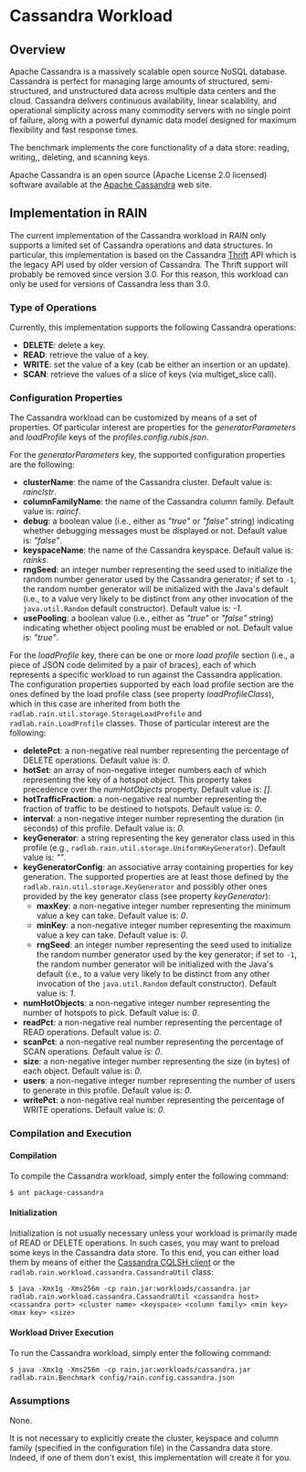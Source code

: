 Cassandra Workload
==================


## Overview

Apache Cassandra is a massively scalable open source NoSQL database.
Cassandra is perfect for managing large amounts of structured, semi-structured, and unstructured data across multiple data centers and the cloud.
Cassandra delivers continuous availability, linear scalability, and operational simplicity across many commodity servers with no single point of failure, along with a powerful dynamic data model designed for maximum flexibility and fast response times.

The benchmark implements the core functionality of a data store: reading, writing,, deleting, and scanning keys.

Apache Cassandra is an open source (Apache License 2.0 licensed) software available at the [Apache Cassandra](http://cassandra.apache.org/) web site.


## Implementation in RAIN

The current implementation of the Cassandra workload in RAIN only supports a limited set of Cassandra operations and data structures.
In particular, this implementation is based on the Cassandra [Thrift](http://thrift.apache.org/) API which is the legacy API used by older version of Cassandra.
The Thrift support will probably be removed since version 3.0.
For this reason, this workload can only be used for versions of Cassandra less than 3.0.

### Type of Operations

Currently, this implementation supports the following Cassandra operations:
- **DELETE**: delete a key.
- **READ**: retrieve the value of a key.
- **WRITE**: set the value of a key (cab be either an insertion or an update).
- **SCAN**: retrieve the values of a slice of keys (via multiget_slice call).

### Configuration Properties

The Cassandra workload can be customized by means of a set of properties.
Of particular interest are properties for the *generatorParameters* and *loadProfile* keys of the *profiles.config.rubis.json*.

For the *generatorParameters* key, the supported configuration properties are the following:
- **clusterName**: the name of the Cassandra cluster.
  Default value is: *rainclstr*.
- **columnFamilyName**: the name of the Cassandra column family.
  Default value is: *raincf*.
- **debug**: a boolean value (i.e., either as *"true"* or *"false"* string) indicating whether debugging messages must be displayed or not.
  Default value is: *"false"*.
- **keyspaceName**: the name of the Cassandra keyspace.
  Default value is: *rainks*.
- **rngSeed**: an integer number representing the seed used to initialize the random number generator used by the Cassandra generator; if set to `-1`, the random number generator will be initialized with the Java's default (i.e., to a value very likely to be distinct from any other invocation of the `java.util.Random` default constructor).
  Default value is: *-1*.
- **usePooling**: a boolean value (i.e., either as *"true"* or *"false"* string) indicating whether object pooling must be enabled or not.
  Default value is: *"true"*.

For the *loadProfile* key, there can be one or more *load profile* section (i.e., a piece of JSON code delimited by a pair of braces), each of which represents a specific workload to run against the Cassandra application.
The configuration properties supported by each load profile section are the ones defined by the load profile class (see property *loadProfileClass*), which in this case are inherited from both the `radlab.rain.util.storage.StorageLoadProfile` and `radlab.rain.LoadProfile` classes.
Those of particular interest are the following:
- **deletePct**: a non-negative real number representing the percentage of DELETE operations.
  Default value is: *0*.
- **hotSet**: an array of non-negative integer numbers each of which representing the key of a hotspot object. This property takes precedence over the *numHotObjects* property.
  Default value is: *[]*.
- **hotTrafficFraction**: a non-negative real number representing the fraction of traffic to be destined to hotspots.
  Default value is: *0*.
- **interval**: a non-negative integer number representing the duration (in seconds) of this profile.
  Default value is: *0*.
- **keyGenerator**: a string representing the key generator class used in this profile (e.g., `radlab.rain.util.storage.UniformKeyGenerator`).
  Default value is: *""*.
- **keyGeneratorConfig**: an associative array containing properties for key generation.
  The supported properties are at least those defined by the `radlab.rain.util.storage.KeyGenerator` and possibly other ones provided by the key generator class (see property *keyGenerator*):
  - **maxKey**: a non-negative integer number representing the minimum value a key can take.
    Default value is: *0*.
  - **minKey**: a non-negative integer number representing the maximum value a key can take.
    Default value is: *0*.
  - **rngSeed**: an integer number representing the seed used to initialize the random number generator used by the key generator; if set to `-1`, the random number generator will be initialized with the Java's default (i.e., to a value very likely to be distinct from any other invocation of the `java.util.Random` default constructor).
    Default value is: *1*.
- **numHotObjects**: a non-negative integer number representing the number of hotspots to pick.
  Default value is: *0*.
- **readPct**: a non-negative real number representing the percentage of READ operations.
  Default value is: *0*.
- **scanPct**: a non-negative real number representing the percentage of SCAN operations.
  Default value is: *0*.
- **size**: a non-negative integer number representing the size (in bytes) of each object.
  Default value is: *0*.
- **users**: a non-negative integer number representing the number of users to generate in this profile.
  Default value is: *0*.
- **writePct**: a non-negative real number representing the percentage of WRITE operations.
  Default value is: *0*.


### Compilation and Execution

#### Compilation

To compile the Cassandra workload, simply enter the following command:

    $ ant package-cassandra

#### Initialization

Initialization is not usually necessary unless your workload is primarily made of READ or DELETE operations.
In such cases, you may want to preload some keys in the Cassandra data store.
To this end, you can either load them by means of either the [Cassandra CQLSH client](https://wiki.apache.org/cassandra/GettingStarted) or the `radlab.rain.workload.cassandra.CassandraUtil` class:

    $ java -Xmx1g -Xms256m -cp rain.jar:workloads/cassandra.jar radlab.rain.workload.cassandra.CassandraUtil <cassandra host> <cassandra port> <cluster name> <keyspace> <column family> <min key> <max key> <size>


#### Workload Driver Execution

To run the Cassandra workload, simply enter the following command:

    $ java -Xmx1g -Xms256m -cp rain.jar:workloads/cassandra.jar radlab.rain.Benchmark config/rain.config.cassandra.json

### Assumptions

None.

It is not necessary to explicitly create the cluster, keyspace and column family (specified in the configuration file) in the Cassandra data store.
Indeed, if one of them don't exist, this implementation will create it for you.
